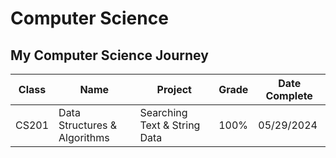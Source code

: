 # Computer Science
## My Computer Science Journey
Class | Name | Project | Grade | Date Complete
|----------|----------|----------|----------|----------|
CS201 | Data Structures & Algorithms | Searching Text & String Data | 100% | 05/29/2024

